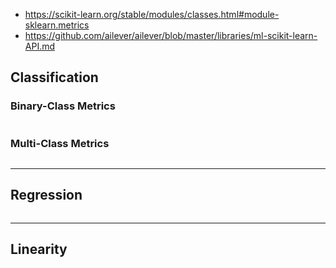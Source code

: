 - https://scikit-learn.org/stable/modules/classes.html#module-sklearn.metrics
- https://github.com/ailever/ailever/blob/master/libraries/ml-scikit-learn-API.md

## Classification
### Binary-Class Metrics
```python
```

### Multi-Class Metrics
```python
```

---

## Regression
```python
```

---

## Linearity


